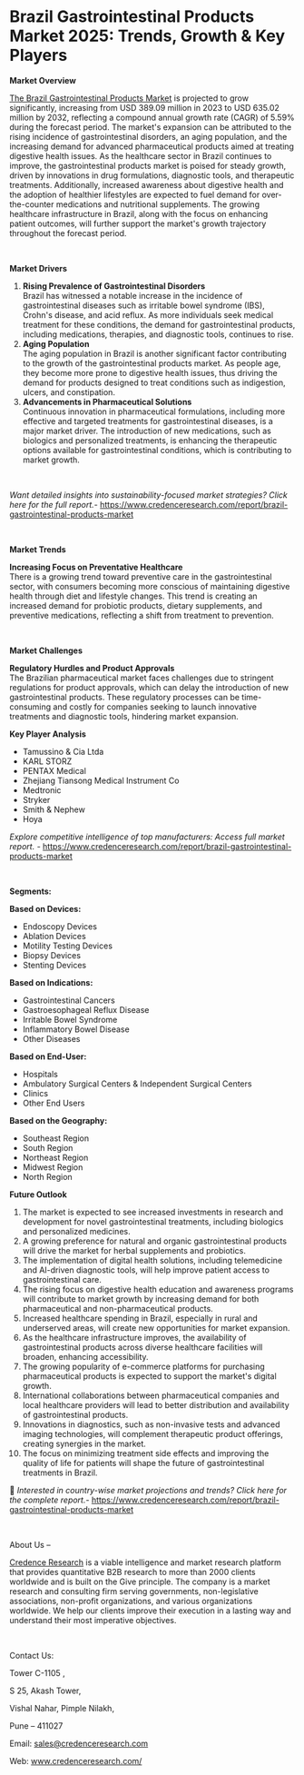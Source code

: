 # Brazil Gastrointestinal Products Market 2025: Trends, Growth & Key Players


<p><strong>Market Overview</strong></p>
<p><a href="https://www.credenceresearch.com/report/brazil-gastrointestinal-products-market">The Brazil Gastrointestinal Products Market</a> is projected to grow significantly, increasing from USD 389.09 million in 2023 to USD 635.02 million by 2032, reflecting a compound annual growth rate (CAGR) of 5.59% during the forecast period. The market's expansion can be attributed to the rising incidence of gastrointestinal disorders, an aging population, and the increasing demand for advanced pharmaceutical products aimed at treating digestive health issues. As the healthcare sector in Brazil continues to improve, the gastrointestinal products market is poised for steady growth, driven by innovations in drug formulations, diagnostic tools, and therapeutic treatments. Additionally, increased awareness about digestive health and the adoption of healthier lifestyles are expected to fuel demand for over-the-counter medications and nutritional supplements. The growing healthcare infrastructure in Brazil, along with the focus on enhancing patient outcomes, will further support the market's growth trajectory throughout the forecast period.</p>
<p><strong>&nbsp;</strong></p>
<p><strong>Market Drivers</strong></p>
<ol>
<li><strong>Rising Prevalence of Gastrointestinal Disorders</strong><br data-start="1192" data-end="1195" /> Brazil has witnessed a notable increase in the incidence of gastrointestinal diseases such as irritable bowel syndrome (IBS), Crohn's disease, and acid reflux. As more individuals seek medical treatment for these conditions, the demand for gastrointestinal products, including medications, therapies, and diagnostic tools, continues to rise.</li>
<li data-start="1544" data-end="1877"><strong data-start="1544" data-end="1564">Aging Population</strong><br data-start="1564" data-end="1567" /> The aging population in Brazil is another significant factor contributing to the growth of the gastrointestinal products market. As people age, they become more prone to digestive health issues, thus driving the demand for products designed to treat conditions such as indigestion, ulcers, and constipation.</li>
<li data-start="1882" data-end="2295"><strong data-start="1882" data-end="1926">Advancements in Pharmaceutical Solutions</strong><br data-start="1926" data-end="1929" /> Continuous innovation in pharmaceutical formulations, including more effective and targeted treatments for gastrointestinal diseases, is a major market driver. The introduction of new medications, such as biologics and personalized treatments, is enhancing the therapeutic options available for gastrointestinal conditions, which is contributing to market growth.</li>
</ol>
<p><strong>&nbsp;</strong></p>
<p><em>Want detailed insights into sustainability-focused market strategies? Click here for the full report.- </em><a href="https://www.credenceresearch.com/report/brazil-gastrointestinal-products-market">https://www.credenceresearch.com/report/brazil-gastrointestinal-products-market</a></p>
<p>&nbsp;</p>
<p><strong>Market Trends</strong></p>
<p><strong>Increasing Focus on Preventative Healthcare</strong><br /> There is a growing trend toward preventive care in the gastrointestinal sector, with consumers becoming more conscious of maintaining digestive health through diet and lifestyle changes. This trend is creating an increased demand for probiotic products, dietary supplements, and preventive medications, reflecting a shift from treatment to prevention.</p>
<p><strong>&nbsp;</strong></p>
<p><strong>Market Challenges</strong></p>
<p><strong>Regulatory Hurdles and Product Approvals</strong><br /> The Brazilian pharmaceutical market faces challenges due to stringent regulations for product approvals, which can delay the introduction of new gastrointestinal products. These regulatory processes can be time-consuming and costly for companies seeking to launch innovative treatments and diagnostic tools, hindering market expansion.</p>
<p><strong>Key Player Analysis</strong></p>
<ul>
<li>Tamussino &amp; Cia Ltda</li>
<li>KARL STORZ</li>
<li>PENTAX Medical</li>
<li>Zhejiang Tiansong Medical Instrument Co</li>
<li>Medtronic</li>
<li>Stryker</li>
<li>Smith &amp; Nephew</li>
<li>Hoya</li>
</ul>
<p><em>Explore competitive intelligence of top manufacturers: Access full market report. - </em><a href="https://www.credenceresearch.com/report/brazil-gastrointestinal-products-market">https://www.credenceresearch.com/report/brazil-gastrointestinal-products-market</a></p>
<p>&nbsp;</p>
<p><strong>Segments:</strong></p>
<p><strong>Based on&nbsp;Devices:</strong></p>
<ul>
<li>Endoscopy Devices</li>
<li>Ablation Devices</li>
<li>Motility Testing Devices</li>
<li>Biopsy Devices</li>
<li>Stenting Devices</li>
</ul>
<p><strong>Based on Indications:</strong></p>
<ul>
<li>Gastrointestinal Cancers</li>
<li>Gastroesophageal Reflux Disease</li>
<li>Irritable Bowel Syndrome</li>
<li>Inflammatory Bowel Disease</li>
<li>Other Diseases</li>
</ul>
<p><strong>Based on End-User:</strong></p>
<ul>
<li>Hospitals</li>
<li>Ambulatory Surgical Centers &amp; Independent Surgical Centers</li>
<li>Clinics</li>
<li>Other End Users</li>
</ul>
<p><strong>Based on the Geography:</strong></p>
<ul>
<li>Southeast Region</li>
<li>South Region</li>
<li>Northeast Region</li>
<li>Midwest Region</li>
<li>North Region</li>
</ul>
<p><strong>Future Outlook </strong></p>
<ol>
<li>The market is expected to see increased investments in research and development for novel gastrointestinal treatments, including biologics and personalized medicines.</li>
<li data-start="3351" data-end="3482">A growing preference for natural and organic gastrointestinal products will drive the market for herbal supplements and probiotics.</li>
<li data-start="3486" data-end="3647">The implementation of digital health solutions, including telemedicine and AI-driven diagnostic tools, will help improve patient access to gastrointestinal care.</li>
<li data-start="3651" data-end="3831">The rising focus on digestive health education and awareness programs will contribute to market growth by increasing demand for both pharmaceutical and non-pharmaceutical products.</li>
<li data-start="3835" data-end="3970">Increased healthcare spending in Brazil, especially in rural and underserved areas, will create new opportunities for market expansion.</li>
<li data-start="3974" data-end="4138">As the healthcare infrastructure improves, the availability of gastrointestinal products across diverse healthcare facilities will broaden, enhancing accessibility.</li>
<li data-start="4142" data-end="4279">The growing popularity of e-commerce platforms for purchasing pharmaceutical products is expected to support the market's digital growth.</li>
<li data-start="4283" data-end="4455">International collaborations between pharmaceutical companies and local healthcare providers will lead to better distribution and availability of gastrointestinal products.</li>
<li data-start="4459" data-end="4629">Innovations in diagnostics, such as non-invasive tests and advanced imaging technologies, will complement therapeutic product offerings, creating synergies in the market.</li>
<li data-start="4634" data-end="4791">The focus on minimizing treatment side effects and improving the quality of life for patients will shape the future of gastrointestinal treatments in Brazil.</li>
</ol>
<p>📌 <em>Interested in country-wise market projections and trends? Click here for the complete report.- </em><a href="https://www.credenceresearch.com/report/brazil-gastrointestinal-products-market">https://www.credenceresearch.com/report/brazil-gastrointestinal-products-market</a></p>
<p>&nbsp;</p>
<p>About Us &ndash;</p>
<p><a href="https://www.credenceresearch.com/">Credence Research</a> is a viable intelligence and market research platform that provides quantitative B2B research to more than 2000 clients worldwide and is built on the Give principle. The company is a market research and consulting firm serving governments, non-legislative associations, non-profit organizations, and various organizations worldwide. We help our clients improve their execution in a lasting way and understand their most imperative objectives.</p>
<p>&nbsp;</p>
<p>Contact Us:</p>
<p>Tower C-1105 ,</p>
<p>S 25, Akash Tower,</p>
<p>Vishal Nahar, Pimple Nilakh,</p>
<p>Pune &ndash; 411027</p>
<p>Email: <a href="mailto:sales@credenceresearch.com">sales@credenceresearch.com</a></p>
<p>Web: <a href="http://www.credenceresearch.com/">www.credenceresearch.com/</a></p>
